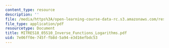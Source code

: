 ```yaml
---
content_type: resource
description: ''
file: /media/https%3A/open-learning-course-data-rc.s3.amazonaws.com/res-18-005-highlights-of-calculus-spring-2010/7e06ff0e745ffb8d5a94e3d16efbdc53_MITRES18_05S10_Inverse_Functions_Logarithms.pdf
file_type: application/pdf
resourcetype: Document
title: MITRES18_05S10_Inverse_Functions_Logarithms.pdf
uid: 7e06ff0e-745f-fb8d-5a94-e3d16efbdc53
---
```

